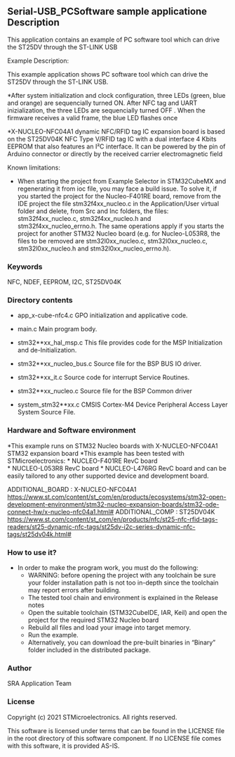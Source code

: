 
## <b>Serial-USB_PCSoftware sample applicatione Description</b>

This application contains an example of PC software tool which can drive the ST25DV through the ST-LINK USB

Example Description:
  
This example application shows PC software tool which can drive the ST25DV through the ST-LINK USB.

*After system initialization and clock configuration, three LEDs (green, blue and orange) are
sequencially turned ON. After NFC tag and UART inizialization, the three LEDs are
sequencially turned OFF . When the firmware receives a valid frame, the blue LED flashes
once


*X-NUCLEO-NFC04A1 dynamic NFC/RFID tag IC expansion board is based on the ST25DV04K
NFC Type V/RFID tag IC with a dual interface 4 Kbits EEPROM that also features an I²C interface. It
can be powered by the pin of Arduino connector or directly by the received carrier electromagnetic field

Known limitations:

* When starting the project from Example Selector in STM32CubeMX and regenerating it
  from ioc file, you may face a build issue. To solve it, if you started the project for the
  Nucleo-F401RE board, remove from the IDE project the file stm32f4xx_nucleo.c in the Application/User
  virtual folder and delete, from Src and Inc folders, the files: stm32f4xx_nucleo.c, stm32f4xx_nucleo.h
  and stm32f4xx_nucleo_errno.h.
  The same operations apply if you starts the project for another STM32 Nucleo board (e.g. for
  Nucleo-L053R8, the files to be removed are stm32l0xx_nucleo.c, stm32l0xx_nucleo.c, stm32l0xx_nucleo.h
  and stm32l0xx_nucleo_errno.h).

### <b>Keywords</b>

NFC, NDEF, EEPROM, I2C, ST25DV04K

### <b>Directory contents</b>

* app_x-cube-nfc4.c      GPO initialization and applicative code.

* main.c                 Main program body.

* stm32**xx_hal_msp.c    This file provides code for the MSP Initialization
                          and de-Initialization.
						
* stm32**xx_nucleo_bus.c Source file for the BSP BUS IO driver.
 
* stm32**xx_it.c         Source code for interrupt Service Routines.
 
* stm32**xx_nucleo.c     Source file for the BSP Common driver
 
* system_stm32**xx.c     CMSIS Cortex-M4 Device Peripheral Access Layer
                          System Source File.

 
### <b>Hardware and Software environment</b>

*This example runs on STM32 Nucleo boards with X-NUCLEO-NFC04A1 STM32 expansion board
*This example has been tested with STMicroelectronics:
    * NUCLEO-F401RE RevC board  
    * NUCLEO-L053R8 RevC board
    * NUCLEO-L476RG RevC board and can be easily tailored to any other supported device and development board.
     

ADDITIONAL_BOARD : X-NUCLEO-NFC04A1 https://www.st.com/content/st_com/en/products/ecosystems/stm32-open-development-environment/stm32-nucleo-expansion-boards/stm32-ode-connect-hw/x-nucleo-nfc04a1.html#
ADDITIONAL_COMP : ST25DV04K https://www.st.com/content/st_com/en/products/nfc/st25-nfc-rfid-tags-readers/st25-dynamic-nfc-tags/st25dv-i2c-series-dynamic-nfc-tags/st25dv04k.html#

### <b>How to use it?</b> 

*   In order to make the program work, you must do the following:
    * WARNING: before opening the project with any toolchain be sure your folder installation path is not too in-depth since the toolchain may report errors after building.
    * The tested tool chain and environment is explained in the Release notes
    * Open the suitable toolchain (STM32CubeIDE, IAR, Keil) and open the project for the required STM32 Nucleo board
    * Rebuild all files and load your image into target memory.
    * Run the example.
    * Alternatively, you can download the pre-built binaries in “Binary” folder included in the distributed package.

### <b>Author</b>

SRA Application Team

### <b>License</b>

Copyright (c) 2021 STMicroelectronics.
All rights reserved.

This software is licensed under terms that can be found in the LICENSE file
in the root directory of this software component.
If no LICENSE file comes with this software, it is provided AS-IS.

